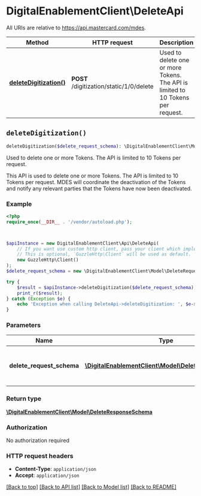 # DigitalEnablementClient\DeleteApi

All URIs are relative to https://api.mastercard.com/mdes.

Method | HTTP request | Description
------------- | ------------- | -------------
[**deleteDigitization()**](DeleteApi.md#deleteDigitization) | **POST** /digitization/static/1/0/delete | Used to delete one or more Tokens. The API is limited to 10 Tokens per request.


## `deleteDigitization()`

```php
deleteDigitization($delete_request_schema): \DigitalEnablementClient\Model\DeleteResponseSchema
```

Used to delete one or more Tokens. The API is limited to 10 Tokens per request.

This API is used to delete one or more Tokens.  The API is limited to 10 Tokens per request. MDES will coordinate the deactivation of the Tokens and notify any relevant parties that the Tokens have now been deactivated.

### Example

```php
<?php
require_once(__DIR__ . '/vendor/autoload.php');



$apiInstance = new DigitalEnablementClient\Api\DeleteApi(
    // If you want use custom http client, pass your client which implements `GuzzleHttp\ClientInterface`.
    // This is optional, `GuzzleHttp\Client` will be used as default.
    new GuzzleHttp\Client()
);
$delete_request_schema = new \DigitalEnablementClient\Model\DeleteRequestSchema(); // \DigitalEnablementClient\Model\DeleteRequestSchema | Contains the details of the request message.

try {
    $result = $apiInstance->deleteDigitization($delete_request_schema);
    print_r($result);
} catch (Exception $e) {
    echo 'Exception when calling DeleteApi->deleteDigitization: ', $e->getMessage(), PHP_EOL;
}
```

### Parameters

Name | Type | Description  | Notes
------------- | ------------- | ------------- | -------------
 **delete_request_schema** | [**\DigitalEnablementClient\Model\DeleteRequestSchema**](../Model/DeleteRequestSchema.md)| Contains the details of the request message. | [optional]

### Return type

[**\DigitalEnablementClient\Model\DeleteResponseSchema**](../Model/DeleteResponseSchema.md)

### Authorization

No authorization required

### HTTP request headers

- **Content-Type**: `application/json`
- **Accept**: `application/json`

[[Back to top]](#) [[Back to API list]](../../README.md#endpoints)
[[Back to Model list]](../../README.md#models)
[[Back to README]](../../README.md)

